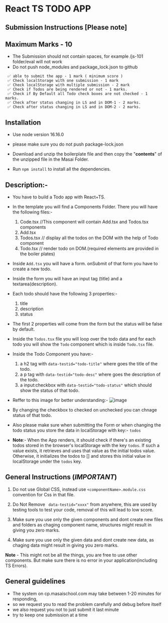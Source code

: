 # React TS TODO APP

## Submission Instructions [Please note]

## Maximum Marks - 10

- The Submission should not contain spaces, for example /js-101 folder/eval will not work
- Do not push node_modules and package_lock.json to github

```
 ✅ able to submit the app - 1 mark ( minimum score )
 ✅ Check localStorage with one submission - 1 mark
 ✅ Check localStorage with multiple submission - 2 mark
 ✅ Check if Todos are being rendered or not - 1 marks.
 ✅ Check if By Default all Todo check boxes are not checked - 1 marks.
 ✅ Check after status changing in LS and in DOM-1 - 2 marks.
 ✅ Check after status changing in LS and in DOM-2 - 2 marks.

```

## Installation

- Use node version 16.16.0
- please make sure you do not push package-lock.json

- Download and unzip the boilerplate file and then copy the "**contents**" of the unzipped file in the Masai Folder.

- Run `npm install` to install all the dependencies.

## Description:-

- You have to build a Todo app with React+TS.
- In the template you will find a Components Folder. There you will have the following files:-

  1. Code.tsx //This component will contain Add.tsx and Todos.tsx components
  2. Add.tsx  
  3. Todos.tsx // display all the todos on the DOM with the help of Todo component
  4. Todo.tsx // render todo on DOM.(required elements are provided in the boiler plates)

- Inside `Add.tsx` you will have a form. onSubmit of that form you have to create a new todo.

- Inside the form you will have an input tag (title) and a textarea(description).

- Each todo should have the following 3 properties:-

  1.  title
  2.  description
  3.  status

- The first 2 properties will come from the form but the status will be false by default.

- Inside the `Todos.tsx` file you will loop over the todo data and for each todo you will show the `Todo` component which is inside `Todo.tsx` file.

- Inside the Todo Component you have:-

  1.  a h2 tag with `data-testid="todo-title"` where goes the title of the todo.
  2.  a p tag with `data-testid="todo-desc"` where goes the description of the todo.
  3.  a input:checkbox with `data-testid="todo-status"` which should show the status of that todo.

- Reffer to this image for better understanding:- ![image](https://masai-course.s3.ap-south-1.amazonaws.com/editor/uploads/2023-03-10/Screenshot%202023-03-10%20at%203.53.26%20PM_801845.png)

- By changing the checkbox to checked on unchecked you can chnage status of that todo.

- Also please make sure when submitting the Form or when changing the todo status you store the data in localStorage with key:- `todos`

- **Note**:- When the App renders, it should check if there's an existing todos stored in the browser's localStorage with the key `todos`. If such a value exists, it retrieves and uses that value as the initial todos value. Otherwise, it initializes the todos to [] and stores this initial value in localStorage under the `todos` key.

## General Instructions (**_IMPORTANT_**)

1. Do not use Global CSS, instead use `<componentName>.module.css` convention for Css in that file.

2. Do Not Remove ` data-testid="xxxx"` from anywhere, this are used by testing tools to test your code, removal of this will lead to low score.

3. Make sure you use only the given components and dont create new files and folders as chaging component name, structures might result in giving you zero marks.

4. Make sure you use only the given data and dont create new data, as chaging data might result in giving you zero marks.

**Note** - This might not be all the things, you are free to use other components. But make sure there is no error in your application(including TS Errors).

## General guidelines

- The system on cp.masaischool.com may take between 1-20 minutes for responding,
- so we request you to read the problem carefully and debug before itself
- we also request you not to just submit it last minute
- try to keep one submission at a time
